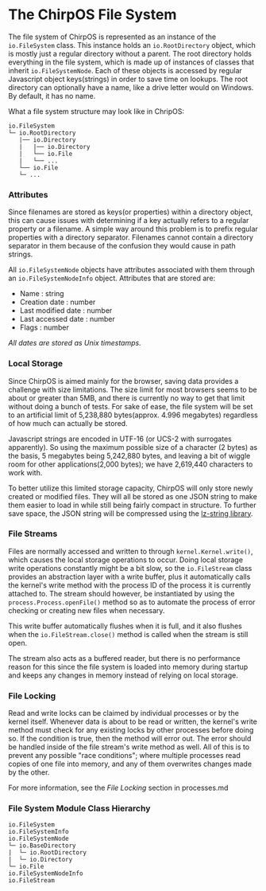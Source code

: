 # The ChirpOS File System #

The file system of ChirpOS is represented as an instance of the `io.FileSystem`
class. This instance holds an `io.RootDirectory` object, which is mostly just a
regular directory without a parent. The root directory holds everything in the
file system, which is made up of instances of classes that inherit
`io.FileSystemNode`. Each of these objects is accessed by regular Javascript
object keys(strings) in order to save time on lookups. The root directory can
optionally have a name, like a drive letter would on Windows. By default, it has
no name.

What a file system structure may look like in ChripOS:
```
io.FileSystem
└─ io.RootDirectory
   |── io.Directory
   |   |── io.Directory
   |   └── io.File
   |   └── ...
   └── io.File
   └─ ...
```

### Attributes ###
Since filenames are stored as keys(or properties) within a directory object,
this can cause issues with determining if a key actually refers to a regular
property or a filename. A simple way around this problem is to prefix regular
properties with a directory separator. Filenames cannot contain a directory
separator in them because of the confusion they would cause in path strings.

 All `io.FileSystemNode` objects have attributes associated with them through an
 `io.FileSystemNodeInfo` object. Attributes that are stored are:
 + Name : string
 + Creation date : number
 + Last modified date : number
 + Last accessed date : number
 + Flags : number

*All dates are stored as Unix timestamps.*

### Local Storage ###
Since ChirpOS is aimed mainly for the browser, saving data provides a challenge
with size limitations. The size limit for most browsers seems to be about or
greater than 5MB, and there is currently no way to get that limit without doing
a bunch of tests. For sake of ease, the file system will be set to an artificial
limit of 5,238,880 bytes(approx. 4.996 megabytes) regardless of how much can
actually be stored.

Javascript strings are encoded in UTF-16 (or UCS-2 with surrogates apparently).
So using the maximum possible size of a character (2 bytes) as the basis, 5
megabytes being 5,242,880 bytes, and leaving a bit of wiggle room for other
applications(2,000 bytes); we have 2,619,440 characters to work with.

To better utilize this limited storage capacity, ChirpOS will only store newly
created or modified files. They will all be stored as one JSON string to make
them easier to load in while still being fairly compact in structure. To further
save space, the JSON string will be compressed using the
[lz-string library](http://pieroxy.net/blog/pages/lz-string/index.html).

### File Streams ###
Files are normally accessed and written to through `kernel.Kernel.write()`,
which causes the local storage operations to occur. Doing local storage write
operations constantly might be a bit slow, so the `io.FileStream` class provides
an abstraction layer with a write buffer, plus it automatically calls the
kernel's write method with the process ID of the process it is currently
attached to. The stream should however, be instantiated by using the
`process.Process.openFile()` method so as to automate the process of error
checking or creating new files when necessary.

This write buffer automatically flushes when it is full, and it also flushes
when the `io.FileStream.close()` method is called when the stream is still
open.

The stream also acts as a buffered reader, but there is no performance reason
for this since the file system is loaded into memory during startup and keeps
any changes in memory instead of relying on local storage.

### File Locking ###
Read and write locks can be claimed by individual processes or by the kernel
itself. Whenever data is about to be read or written, the kernel's write method
must check for any existing locks by other processes before doing so. If the
condition is true, then the method will error out. The error should be handled
inside of the file stream's write method as well. All of this is to prevent any
possible "race conditions"; where multiple processes read copies of one file
into memory, and any of them overwrites changes made by the other.

For more information, see the *File Locking* section in processes.md

### File System Module Class Hierarchy ###
```
io.FileSystem
io.FileSystemInfo
io.FileSystemNode
└─ io.BaseDirectory
|  └─ io.RootDirectory
|  └─ io.Directory
└─ io.File
io.FileSystemNodeInfo
io.FileStream
```

